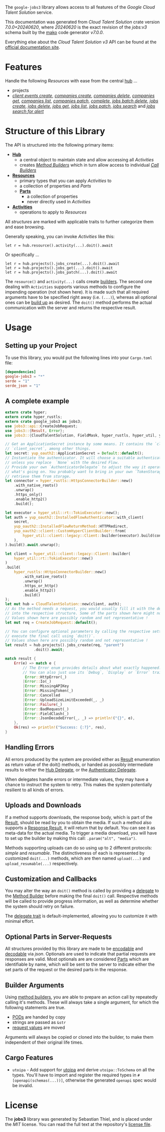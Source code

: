 <!---
DO NOT EDIT !
This file was generated automatically from 'src/generator/templates/api/README.md.mako'
DO NOT EDIT !
-->
The `google-jobs3` library allows access to all features of the *Google Cloud Talent Solution* service.

This documentation was generated from *Cloud Talent Solution* crate version *7.0.0+20240620*, where *20240620* is the exact revision of the *jobs:v3* schema built by the [mako](http://www.makotemplates.org/) code generator *v7.0.0*.

Everything else about the *Cloud Talent Solution* *v3* API can be found at the
[official documentation site](https://cloud.google.com/talent-solution/job-search/docs/).
# Features

Handle the following *Resources* with ease from the central [hub](https://docs.rs/google-jobs3/7.0.0+20240620/google_jobs3/CloudTalentSolution) ...

* projects
 * [*client events create*](https://docs.rs/google-jobs3/7.0.0+20240620/google_jobs3/api::ProjectClientEventCreateCall), [*companies create*](https://docs.rs/google-jobs3/7.0.0+20240620/google_jobs3/api::ProjectCompanyCreateCall), [*companies delete*](https://docs.rs/google-jobs3/7.0.0+20240620/google_jobs3/api::ProjectCompanyDeleteCall), [*companies get*](https://docs.rs/google-jobs3/7.0.0+20240620/google_jobs3/api::ProjectCompanyGetCall), [*companies list*](https://docs.rs/google-jobs3/7.0.0+20240620/google_jobs3/api::ProjectCompanyListCall), [*companies patch*](https://docs.rs/google-jobs3/7.0.0+20240620/google_jobs3/api::ProjectCompanyPatchCall), [*complete*](https://docs.rs/google-jobs3/7.0.0+20240620/google_jobs3/api::ProjectCompleteCall), [*jobs batch delete*](https://docs.rs/google-jobs3/7.0.0+20240620/google_jobs3/api::ProjectJobBatchDeleteCall), [*jobs create*](https://docs.rs/google-jobs3/7.0.0+20240620/google_jobs3/api::ProjectJobCreateCall), [*jobs delete*](https://docs.rs/google-jobs3/7.0.0+20240620/google_jobs3/api::ProjectJobDeleteCall), [*jobs get*](https://docs.rs/google-jobs3/7.0.0+20240620/google_jobs3/api::ProjectJobGetCall), [*jobs list*](https://docs.rs/google-jobs3/7.0.0+20240620/google_jobs3/api::ProjectJobListCall), [*jobs patch*](https://docs.rs/google-jobs3/7.0.0+20240620/google_jobs3/api::ProjectJobPatchCall), [*jobs search*](https://docs.rs/google-jobs3/7.0.0+20240620/google_jobs3/api::ProjectJobSearchCall) and [*jobs search for alert*](https://docs.rs/google-jobs3/7.0.0+20240620/google_jobs3/api::ProjectJobSearchForAlertCall)




# Structure of this Library

The API is structured into the following primary items:

* **[Hub](https://docs.rs/google-jobs3/7.0.0+20240620/google_jobs3/CloudTalentSolution)**
    * a central object to maintain state and allow accessing all *Activities*
    * creates [*Method Builders*](https://docs.rs/google-jobs3/7.0.0+20240620/google_jobs3/common::MethodsBuilder) which in turn
      allow access to individual [*Call Builders*](https://docs.rs/google-jobs3/7.0.0+20240620/google_jobs3/common::CallBuilder)
* **[Resources](https://docs.rs/google-jobs3/7.0.0+20240620/google_jobs3/common::Resource)**
    * primary types that you can apply *Activities* to
    * a collection of properties and *Parts*
    * **[Parts](https://docs.rs/google-jobs3/7.0.0+20240620/google_jobs3/common::Part)**
        * a collection of properties
        * never directly used in *Activities*
* **[Activities](https://docs.rs/google-jobs3/7.0.0+20240620/google_jobs3/common::CallBuilder)**
    * operations to apply to *Resources*

All *structures* are marked with applicable traits to further categorize them and ease browsing.

Generally speaking, you can invoke *Activities* like this:

```Rust,ignore
let r = hub.resource().activity(...).doit().await
```

Or specifically ...

```ignore
let r = hub.projects().jobs_create(...).doit().await
let r = hub.projects().jobs_get(...).doit().await
let r = hub.projects().jobs_patch(...).doit().await
```

The `resource()` and `activity(...)` calls create [builders][builder-pattern]. The second one dealing with `Activities`
supports various methods to configure the impending operation (not shown here). It is made such that all required arguments have to be
specified right away (i.e. `(...)`), whereas all optional ones can be [build up][builder-pattern] as desired.
The `doit()` method performs the actual communication with the server and returns the respective result.

# Usage

## Setting up your Project

To use this library, you would put the following lines into your `Cargo.toml` file:

```toml
[dependencies]
google-jobs3 = "*"
serde = "1"
serde_json = "1"
```

## A complete example

```Rust
extern crate hyper;
extern crate hyper_rustls;
extern crate google_jobs3 as jobs3;
use jobs3::api::CreateJobRequest;
use jobs3::{Result, Error};
use jobs3::{CloudTalentSolution, FieldMask, hyper_rustls, hyper_util, yup_oauth2};

// Get an ApplicationSecret instance by some means. It contains the `client_id` and
// `client_secret`, among other things.
let secret: yup_oauth2::ApplicationSecret = Default::default();
// Instantiate the authenticator. It will choose a suitable authentication flow for you,
// unless you replace  `None` with the desired Flow.
// Provide your own `AuthenticatorDelegate` to adjust the way it operates and get feedback about
// what's going on. You probably want to bring in your own `TokenStorage` to persist tokens and
// retrieve them from storage.
let connector = hyper_rustls::HttpsConnectorBuilder::new()
    .with_native_roots()
    .unwrap()
    .https_only()
    .enable_http2()
    .build();

let executor = hyper_util::rt::TokioExecutor::new();
let auth = yup_oauth2::InstalledFlowAuthenticator::with_client(
    secret,
    yup_oauth2::InstalledFlowReturnMethod::HTTPRedirect,
    yup_oauth2::client::CustomHyperClientBuilder::from(
        hyper_util::client::legacy::Client::builder(executor).build(connector),
    ),
).build().await.unwrap();

let client = hyper_util::client::legacy::Client::builder(
    hyper_util::rt::TokioExecutor::new()
)
.build(
    hyper_rustls::HttpsConnectorBuilder::new()
        .with_native_roots()
        .unwrap()
        .https_or_http()
        .enable_http2()
        .build()
);
let mut hub = CloudTalentSolution::new(client, auth);
// As the method needs a request, you would usually fill it with the desired information
// into the respective structure. Some of the parts shown here might not be applicable !
// Values shown here are possibly random and not representative !
let mut req = CreateJobRequest::default();

// You can configure optional parameters by calling the respective setters at will, and
// execute the final call using `doit()`.
// Values shown here are possibly random and not representative !
let result = hub.projects().jobs_create(req, "parent")
             .doit().await;

match result {
    Err(e) => match e {
        // The Error enum provides details about what exactly happened.
        // You can also just use its `Debug`, `Display` or `Error` traits
         Error::HttpError(_)
        |Error::Io(_)
        |Error::MissingAPIKey
        |Error::MissingToken(_)
        |Error::Cancelled
        |Error::UploadSizeLimitExceeded(_, _)
        |Error::Failure(_)
        |Error::BadRequest(_)
        |Error::FieldClash(_)
        |Error::JsonDecodeError(_, _) => println!("{}", e),
    },
    Ok(res) => println!("Success: {:?}", res),
}

```
## Handling Errors

All errors produced by the system are provided either as [Result](https://docs.rs/google-jobs3/7.0.0+20240620/google_jobs3/common::Result) enumeration as return value of
the doit() methods, or handed as possibly intermediate results to either the
[Hub Delegate](https://docs.rs/google-jobs3/7.0.0+20240620/google_jobs3/common::Delegate), or the [Authenticator Delegate](https://docs.rs/yup-oauth2/*/yup_oauth2/trait.AuthenticatorDelegate.html).

When delegates handle errors or intermediate values, they may have a chance to instruct the system to retry. This
makes the system potentially resilient to all kinds of errors.

## Uploads and Downloads
If a method supports downloads, the response body, which is part of the [Result](https://docs.rs/google-jobs3/7.0.0+20240620/google_jobs3/common::Result), should be
read by you to obtain the media.
If such a method also supports a [Response Result](https://docs.rs/google-jobs3/7.0.0+20240620/google_jobs3/common::ResponseResult), it will return that by default.
You can see it as meta-data for the actual media. To trigger a media download, you will have to set up the builder by making
this call: `.param("alt", "media")`.

Methods supporting uploads can do so using up to 2 different protocols:
*simple* and *resumable*. The distinctiveness of each is represented by customized
`doit(...)` methods, which are then named `upload(...)` and `upload_resumable(...)` respectively.

## Customization and Callbacks

You may alter the way an `doit()` method is called by providing a [delegate](https://docs.rs/google-jobs3/7.0.0+20240620/google_jobs3/common::Delegate) to the
[Method Builder](https://docs.rs/google-jobs3/7.0.0+20240620/google_jobs3/common::CallBuilder) before making the final `doit()` call.
Respective methods will be called to provide progress information, as well as determine whether the system should
retry on failure.

The [delegate trait](https://docs.rs/google-jobs3/7.0.0+20240620/google_jobs3/common::Delegate) is default-implemented, allowing you to customize it with minimal effort.

## Optional Parts in Server-Requests

All structures provided by this library are made to be [encodable](https://docs.rs/google-jobs3/7.0.0+20240620/google_jobs3/common::RequestValue) and
[decodable](https://docs.rs/google-jobs3/7.0.0+20240620/google_jobs3/common::ResponseResult) via *json*. Optionals are used to indicate that partial requests are responses
are valid.
Most optionals are are considered [Parts](https://docs.rs/google-jobs3/7.0.0+20240620/google_jobs3/common::Part) which are identifiable by name, which will be sent to
the server to indicate either the set parts of the request or the desired parts in the response.

## Builder Arguments

Using [method builders](https://docs.rs/google-jobs3/7.0.0+20240620/google_jobs3/common::CallBuilder), you are able to prepare an action call by repeatedly calling it's methods.
These will always take a single argument, for which the following statements are true.

* [PODs][wiki-pod] are handed by copy
* strings are passed as `&str`
* [request values](https://docs.rs/google-jobs3/7.0.0+20240620/google_jobs3/common::RequestValue) are moved

Arguments will always be copied or cloned into the builder, to make them independent of their original life times.

[wiki-pod]: http://en.wikipedia.org/wiki/Plain_old_data_structure
[builder-pattern]: http://en.wikipedia.org/wiki/Builder_pattern
[google-go-api]: https://github.com/google/google-api-go-client

## Cargo Features

* `utoipa` - Add support for [utoipa](https://crates.io/crates/utoipa) and derive `utoipa::ToSchema` on all
the types. You'll have to import and register the required types in `#[openapi(schemas(...))]`, otherwise the
generated `openapi` spec would be invalid.


# License
The **jobs3** library was generated by Sebastian Thiel, and is placed
under the *MIT* license.
You can read the full text at the repository's [license file][repo-license].

[repo-license]: https://github.com/Byron/google-apis-rsblob/main/LICENSE.md

